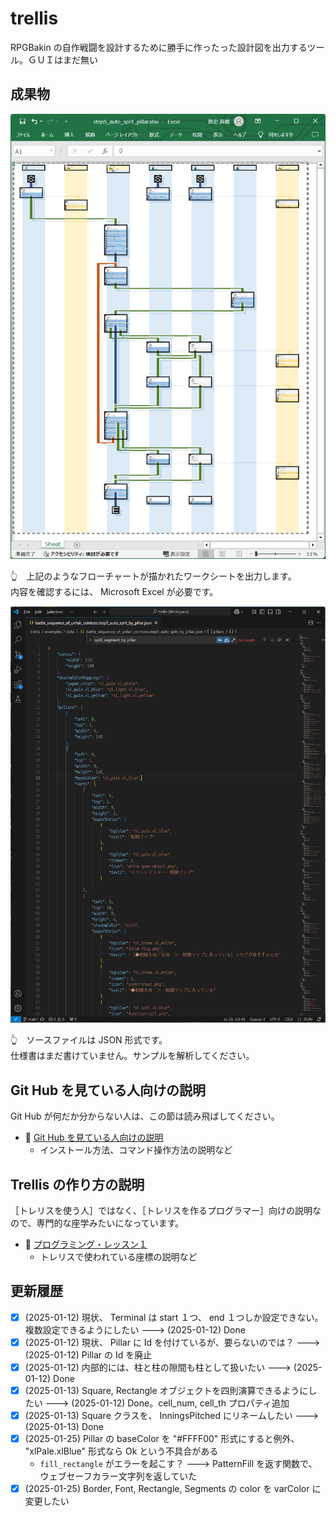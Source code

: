 # trellis

RPGBakin の自作戦闘を設計するために勝手に作ったった設計図を出力するツール。ＧＵＩはまだ無い  


## 成果物

![成果物](./docs/img/[20250113-0140]フローチャート.png)  

👆　上記のようなフローチャートが描かれたワークシートを出力します。  
内容を確認するには、 Microsoft Excel が必要です。  

![ソースファイル](./docs/img/[20250113-0148]ソースファイル.png)  

👆　ソースファイルは JSON 形式です。  
仕様書はまだ書けていません。サンプルを解析してください。  


## Git Hub を見ている人向けの説明

Git Hub が何だか分からない人は、この節は読み飛ばしてください。  

* 📖 [Git Hub を見ている人向けの説明](./docs_dev/from_git_hub.md)
    * インストール方法、コマンド操作方法の説明など


## Trellis の作り方の説明

［トレリスを使う人］ではなく、［トレリスを作るプログラマー］向けの説明なので、専門的な座学みたいになっています。  

* 📖 [プログラミング・レッスン１](./docs/programming_lesson/1/README.md)
    * トレリスで使われている座標の説明など


## 更新履歴

* [x] (2025-01-12) 現状、 Terminal は start １つ、 end １つしか設定できない。複数設定できるようにしたい ---> (2025-01-12) Done
* [x] (2025-01-12) 現状、 Pillar に Id を付けているが、要らないのでは？ ---> (2025-01-12) Pillar の Id を廃止
* [x] (2025-01-12) 内部的には、柱と柱の隙間も柱として扱いたい ---> (2025-01-12) Done
* [x] (2025-01-13) Square, Rectangle オブジェクトを四則演算できるようにしたい ---> (2025-01-12) Done。cell_num, cell_th プロパティ追加
* [x] (2025-01-13) Square クラスを、 InningsPitched にリネームしたい ---> (2025-01-13) Done
* [x] (2025-01-25) Pillar の baseColor を "#FFFF00" 形式にすると例外、 "xlPale.xlBlue" 形式なら Ok という不具合がある
    * `fill_rectangle` がエラーを起こす？ ---> PatternFill を返す関数で、ウェブセーフカラー文字列を返していた
* [x] (2025-01-25) Border, Font, Rectangle, Segments の color を varColor に変更したい
